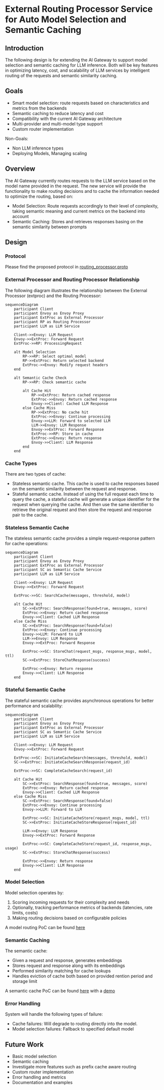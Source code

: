 # External Routing Processor Service for Auto Model Selection and Semantic Caching

## Introduction

The following design is for extending the AI Gateway to support model selection and semantic caching for LLM inference. Both will be key features in optimizing latency, cost, and scalability of LLM services by intelligent routing of the requests and semantic similarity caching.

## Goals

- Smart model selection: route requests based on characteristics and metrics from the backends
- Semantic caching to reduce latency and cost
- Compatibility with the current AI Gateway architecture
- Multi-provider and multi-model type support
- Custom router implementation

Non-Goals:

- Non LLM inference types
- Deploying Models, Managing scaling

## Overview

The AI Gateway currently routes requests to the LLM service based on the model name provided in the request. The new service will provide the functionality to make routing decisions and to cache the information needed to optimize the routing, based on:

- Model Selection: Route requests accordingly to their level of complexity, taking semantic meaning and current metrics on the backend into account
- Semantic Caching: Stores and retrieves responses basing on the semantic similarity between prompts

## Design

### Protocol

Please find the proposed protocol in [routing_processor.proto](routing_processor.proto)

### External Processor and Routing Processor Relationship

The following diagram illustrates the relationship between the External Processor (extproc) and the Routing Processor:

```mermaid
sequenceDiagram
    participant Client
    participant Envoy as Envoy Proxy
    participant ExtProc as External Processor
    participant RP as Routing Processor
    participant LLM as LLM Service

    Client->>Envoy: LLM Request
    Envoy->>ExtProc: Forward Request
    ExtProc->>RP: ProcessingRequest
    
    alt Model Selection
        RP->>RP: Select optimal model
        RP->>ExtProc: Return selected backend
        ExtProc->>Envoy: Modify request headers
    end
    
    alt Semantic Cache Check
        RP->>RP: Check semantic cache
        
        alt Cache Hit
            RP->>ExtProc: Return cached response
            ExtProc->>Envoy: Return cached response
            Envoy->>Client: Cached LLM Response
        else Cache Miss
            RP->>ExtProc: No cache hit
            ExtProc->>Envoy: Continue processing
            Envoy->>LLM: Forward to selected LLM
            LLM->>Envoy: LLM Response
            Envoy->>ExtProc: Forward Response
            ExtProc->>RP: Store in cache
            ExtProc->>Envoy: Return response
            Envoy->>Client: LLM Response
        end
    end
```

### Cache Types

There are two types of cache:

- Stateless semantic cache. This cache is used to cache responses based on the semantic similarity between the request and response.
- Stateful semantic cache. Instead of using the full request each time to query the cache, a stateful cache will generate a unique identifier for the request when querying the cache. And then use the same identifier to retrieve the original request and then store the request and response pair to the cache.

### Stateless Semantic Cache


The stateless semantic cache provides a simple request-response pattern for cache operations:

```mermaid
sequenceDiagram
    participant Client
    participant Envoy as Envoy Proxy
    participant ExtProc as External Processor
    participant SC as Semantic Cache Service
    participant LLM as LLM Service
    
    Client->>Envoy: LLM Request
    Envoy->>ExtProc: Forward Request
    
    ExtProc->>SC: SearchCache(messages, threshold, model)
    
    alt Cache Hit
        SC->>ExtProc: SearchResponse(found=true, messages, score)
        ExtProc->>Envoy: Return cached response
        Envoy->>Client: Cached LLM Response
    else Cache Miss
        SC->>ExtProc: SearchResponse(found=false)
        ExtProc->>Envoy: Continue processing
        Envoy->>LLM: Forward to LLM
        LLM->>Envoy: LLM Response
        Envoy->>ExtProc: Forward Response
        
        ExtProc->>SC: StoreChat(request_msgs, response_msgs, model, ttl)
        SC->>ExtProc: StoreChatResponse(success)
        
        ExtProc->>Envoy: Return response
        Envoy->>Client: LLM Response
    end
```

### Stateful Semantic Cache

The stateful semantic cache provides asynchronous operations for better performance and scalability:

```mermaid
sequenceDiagram
    participant Client
    participant Envoy as Envoy Proxy
    participant ExtProc as External Processor
    participant SC as Semantic Cache Service
    participant LLM as LLM Service
    
    Client->>Envoy: LLM Request
    Envoy->>ExtProc: Forward Request
    
    ExtProc->>SC: InitiateCacheSearch(messages, threshold, model)
    SC->>ExtProc: InitiateCacheSearchResponse(request_id)
    
    ExtProc->>SC: CompleteCacheSearch(request_id)
    
    alt Cache Hit
        SC->>ExtProc: SearchResponse(found=true, messages, score)
        ExtProc->>Envoy: Return cached response
        Envoy->>Client: Cached LLM Response
    else Cache Miss
        SC->>ExtProc: SearchResponse(found=false)
        ExtProc->>Envoy: Continue processing
        Envoy->>LLM: Forward to LLM
        
        ExtProc->>SC: InitiateCacheStore(request_msgs, model, ttl)
        SC->>ExtProc: InitiateCacheStoreResponse(request_id)
        
        LLM->>Envoy: LLM Response
        Envoy->>ExtProc: Forward Response
        
        ExtProc->>SC: CompleteCacheStore(request_id, response_msgs, usage)
        SC->>ExtProc: StoreChatResponse(success)
        
        ExtProc->>Envoy: Return response
        Envoy->>Client: LLM Response
    end
```

### Model Selection

Model selection operates by:

1. Scoring incoming requests for their complexity and needs
2. Optionally, tracking performance metrics of backends (latencies, rate limits, costs)
3. Making routing decisions based on configurable policies

A model routing PoC can be found [here](https://docs.google.com/document/d/1DVZJS1LC3O3CqokSWoguknLqD-qc467BOyUxTixqQ4c/edit?usp=sharing)

### Semantic Caching

The semantic cache:

- Given a request and response, generates embeddings
- Stores request and response along with its embeddings
- Performed similarity matching for cache lookups
- Handles eviction of cache both based on provided rention period and storage limit

A semantic cache PoC can be found [here](https://github.com/envoyproxy/ai-gateway/commit/a622ffcd366915b774115f1d4ab72b83a70cb653) with a [demo](https://asciinema.org/a/704430)

### Error Handling

System will handle the following types of failure:

- Cache failures: Will degrade to routing directly into the model.
- Model selection failures: Fallback to specified default model

## Future Work

- Basic model selection
- Semantic caching
- Investigate more features such as prefix cache aware routing
- Custom router implementation
- Error handling and metrics
- Documentation and examples
